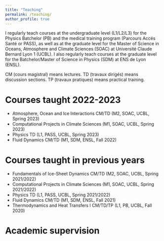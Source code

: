 ```yaml
---
title: "Teaching"
permalink: /teaching/
author_profile: true
---
```


I regularly teach courses at the undergraduate level (L1/L2/L3) for the Physics Batchelor (PB) and the medical training program (Parcours Accés Santé or PASS), as well as at the graduate level for the Master of Science in Oceans, Atmosphere and Climate Sciences (SOAC) at Université Claude Bernard Lyon 1 (UCBL). I also regularly teach courses at the graduate level for the Batchelor/Master of Science in Physics (SDM) at ENS de Lyon (ENSL). 

CM (cours magistral) means lectures. TD (travaux dirigés) means discussion sections. TP (travaux pratiques) means practical training.

# Courses taught 2022-2023

* Atmosphere, Ocean and Ice Interactions CM/TD (M2, SOAC, UCBL, Spring 2023)
* Computational Projects in Climate Sciences (M1, SOAC, UCBL, Spring 2023)
* Physics TD (L1, PASS, UCBL, Spring 2023)
* Fluid Dynamics CM/TD (M1, SDM, ENSL, Fall 2022)

# Courses taught in previous years

* Fundamentals of Ice-Sheet Dynamics CM/TD (M2, SOAC, UCBL, Spring 2021/2022)
* Computational Projects in Climate Sciences (M1, SOAC, UCBL, Spring 2021/2022)
* Physics TD (L1, PASS, UCBL, Spring 2021/2022)
* Fluid Dynamics CM/TD (M1, SDM, ENSL, Fall 2021)
* Thermodynamics and Heat Transfers I CM/TD/TP (L1, PB, UCBL, Fall 2020)

# Academic supervision
